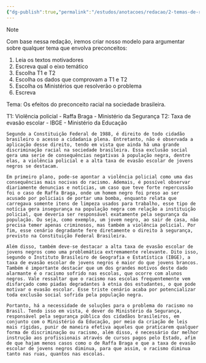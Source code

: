 ```yaml
---
{"dg-publish":true,"permalink":"/estudos/anotacoes/redacao/2-temas-de-redacao/2-3-os-efeitos-do-preconceito-racial-na-sociedade-brasileira/2-3-2-rascunho/"}
---
```


> [!note] 
> Com base nessa redação, iremos criar nosso modelo para argumentar sobre qualquer tema que envolva preconceitos:

1. Leia os textos motivadores
2. Escreva qual o eixo temático
3. Escolha T1 e T2
4. Escolha os dados que comprovam a T1 e T2
5. Escolha os Ministérios que resolverão o problema
6. Escreva

Tema: Os efeitos do preconceito racial na sociedade brasileira.

T1: Violência policial - Raffa Braga - Ministério da Segurança
T2: Taxa de evasão escolar - IBGE - Ministério da Educação

```
Segundo a Constituição Federal de 1988, é direito de todo cidadão brasileiro o acesso a cidadania plena. Entretanto, não é observada a aplicação desse direito, tendo em vista que ainda há uma grande discriminação racial na sociedade brasileira. Essa exclusão social gera uma serie de consequências negativas à população negra, dentre elas, a violência policial e a alta taxa de evasão escolar de jovens negros se destacam.

Em primeiro plano, pode-se apontar a violência policial como uma das consequências mais nocivas do racismo. Ademais, é possível observar diariamente denuncias e notícias, um caso que teve forte repercussão foi o caso de Raffa Braga, onde um homem negro foi preso ao ser acusado por policiais de portar uma bomba, enquanto relata que carregava somente itens de limpeza usados para trabalho, esse tipo de notícia gera insegurança na população negra com relação a instituição policial, que deveria ser responsável exatamente pela segurança da população. Ou seja, como exemplo, um jovem negro, ao sair de casa, não precisa temer apenas criminosos, mas também a violência policial. Por fim, esse cenário degradante fere diretamente o direito à segurança, previsto na Constituição Federal Brasileira.

Além disso, também deve-se destacar a alta taxa de evasão escolar de jovens negros como uma problemática extremamente relevante. Dito isso, segundo o Instituto Brasileiro de Geografia e Estatística (IBGE), a taxa de evasão escolar de jovens negros é maior do que jovens brancos. Também é importante destacar que um dos grandes motivos deste dado alarmante é o racismo sofrido nas escolas, que ocorre com alunos negros. Vale ressaltar que o racismo nas escolas frequentemente vem disfarçado como piadas degradantes à etnia dos estudantes, o que pode motivar o evasão escolar. Esse triste cenário acaba por potencializar toda exclusão social sofrida pela população negra.

Portanto, há a necessidade de soluções para o problema do racismo no Brasil. Tendo isso em vista, é dever do Ministério da Segurança, responsável pela segurança pública dos cidadãos brasileiros, em conjunto com o Ministério da Educação, por meio da criação de leis mais rígidas, punir de maneira efetiva aqueles que praticarem qualquer forma de discriminação ou racismo, além disso, é necessário dar melhor instrução aos profissionais através de cursos pagos pelo Estado, afim de que hajam menos casos como o de Raffa Braga e que a taxa de evasão escolar de jovens negros diminua, para que assim, o racismo diminua tanto nas ruas, quantos nas escolas.
```